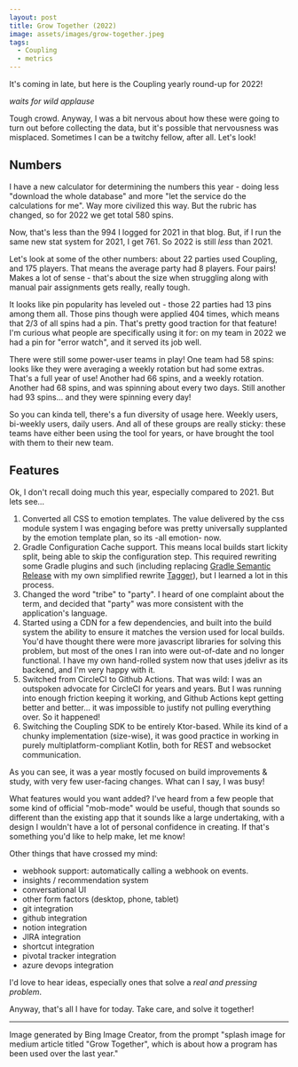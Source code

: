 ```yaml
---
layout: post
title: Grow Together (2022)
image: assets/images/grow-together.jpeg
tags: 
  - Coupling
  - metrics
---
```


It's coming in late, but here is the Coupling yearly round-up for 2022!

*waits for wild applause*

Tough crowd. Anyway, I was a bit nervous about how these were going to turn out before collecting the data, but it's possible that nervousness was misplaced. Sometimes I can be a twitchy fellow, after all. Let's look!

## Numbers

I have a new calculator for determining the numbers this year - doing less "download the whole database" and more "let the service do the calculations for me". Way more civilized this way. But the rubric has changed, so for 2022 we get total 580 spins.

Now, that's less than the 994 I logged for 2021 in that blog. But, if I run the same new stat system for 2021, I get 761. So 2022 is still *less* than 2021.

Let's look at some of the other numbers: about 22 parties used Coupling, and 175 players. That means the average party had 8 players. Four pairs! Makes a lot of sense - that's about the size when struggling along with manual pair assignments gets really, really tough.

It looks like pin popularity has leveled out - those 22 parties had 13 pins among them all. Those pins though were applied 404 times, which means that 2/3 of all spins had a pin. That's pretty good traction for that feature! I'm curious what people are specifically using it for: on my team in 2022 we had a pin for "error watch", and it served its job well.

There were still some power-user teams in play! One team had 58 spins: looks like they were averaging a weekly rotation but had some extras. That's a full year of use! Another had 66 spins, and a weekly rotation. Another had 68 spins, and was spinning about every two days. Still another had 93 spins... and they were spinning every day!

So you can kinda tell, there's a fun diversity of usage here. Weekly users, bi-weekly users, daily users. And all of these groups are really sticky: these teams have either been using the tool for years, or have brought the tool with them to their new team.

## Features

Ok, I don't recall doing much this year, especially compared to 2021. But lets see...


1. Converted all CSS to emotion templates. The value delivered by the css module system I was engaging before was pretty universally supplanted by the emotion template plan, so its -all emotion- now.
2. Gradle Configuration Cache support. This means local builds start lickity split, being able to skip the configuration step. This required rewriting some Gradle plugins and such (including replacing [Gradle Semantic Release](https://github.com/tschulte/gradle-semantic-release-plugin) with my own simplified rewrite [Tagger](https://github.com/robertfmurdock/ze-great-tools#tagger)), but I learned a lot in this process.
3. Changed the word "tribe" to "party". I heard of one complaint about the term, and decided that "party" was more consistent with the application's language.
4. Started using a CDN for a few dependencies, and built into the build system the ability to ensure it matches the version used for local builds. You'd have thought there were more javascript libraries for solving this problem, but most of the ones I ran into were out-of-date and no longer functional. I have my own hand-rolled system now that uses jdelivr as its backend, and I'm very happy with it.
5. Switched from CircleCI to Github Actions. That was wild: I was an outspoken advocate for CircleCI for years and years. But I was running into enough friction keeping it working, and Github Actions kept getting better and better... it was impossible to justify not pulling everything over. So it happened!
6. Switching the Coupling SDK to be entirely Ktor-based. While its kind of a chunky implementation (size-wise), it was good practice in working in purely multiplatform-compliant Kotlin, both for REST and websocket communication.

As you can see, it was a year mostly focused on build improvements & study, with very few user-facing changes. What can I say, I was busy!

What features would you want added? I've heard from a few people that some kind of official "mob-mode" would be useful, though that sounds so different than the existing app that it sounds like a large undertaking, with a design I wouldn't have a lot of personal confidence in creating. If that's something you'd like to help make, let me know!

Other things that have crossed my mind:

- webhook support: automatically calling a webhook on events.
- insights / recommendation system
- conversational UI
- other form factors (desktop, phone, tablet)
- git integration
- github integration
- notion integration
- JIRA integration
- shortcut integration
- pivotal tracker integration
- azure devops integration

I'd love to hear ideas, especially ones that solve a *real and pressing problem*.

Anyway, that's all I have for today. Take care, and solve it together!

---

Image generated by Bing Image Creator, from the prompt "splash image for medium article titled "Grow Together", which is about how a program has been used over the last year."